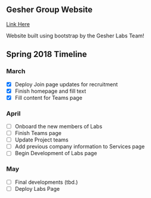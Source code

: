 ## Gesher Group Website ##

[Link Here](http://geshergroup.org)

Website built using bootstrap by the Gesher Labs Team!


## **Spring 2018 Timeline**
### March
- [x] Deploy Join page updates for recruitment 
- [x] Finish homepage and fill text 
- [x] Fill content for Teams page
### April
- [ ] Onboard the new members of Labs
- [ ] Finish Teams page
- [ ] Update Project teams
- [ ] Add previous company information to Services page
- [ ] Begin Development of Labs page
### May
- [ ] Final developments (tbd.)
- [ ] Deploy Labs Page
